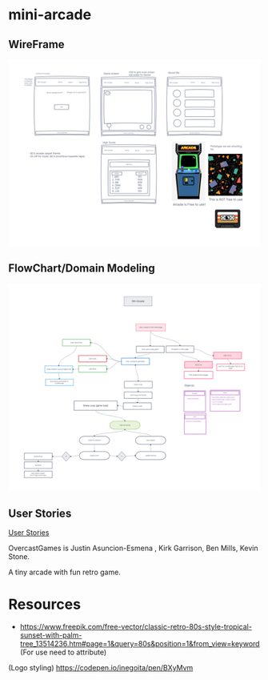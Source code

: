# mini-arcade

## WireFrame
![WireFrame](img/mini-arcade.png)

## FlowChart/Domain Modeling
![FlowChart/Domain Modeling](img/domainmodeling.png)

## User Stories
[User Stories](https://github.com/OvercastGames/mini-arcade/projects/2)

OvercastGames is Justin Asuncion-Esmena , Kirk Garrison, Ben Mills, Kevin Stone.

A tiny arcade with fun retro game.


# Resources

- https://www.freepik.com/free-vector/classic-retro-80s-style-tropical-sunset-with-palm-tree_13514236.htm#page=1&query=80s&position=1&from_view=keyword (For use need to attribute)

(Logo styling) https://codepen.io/inegoita/pen/BXyMvm